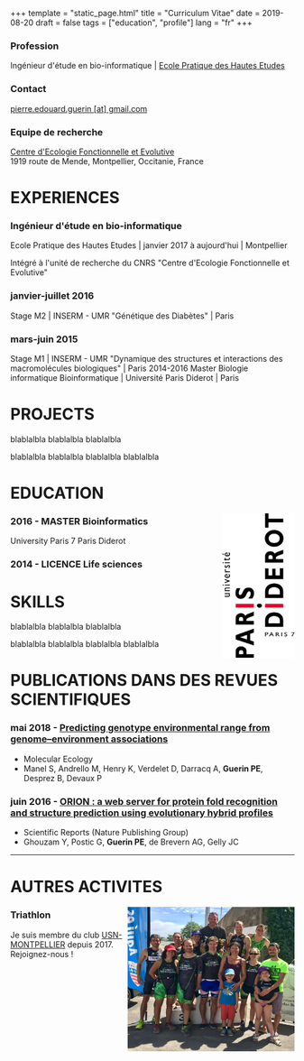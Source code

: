 +++
template = "static_page.html"
title = "Curriculum Vitae"
date =  2019-08-20
draft = false
tags = ["education", "profile"]
lang = "fr"
+++


### Profession
Ingénieur d'étude en bio-informatique | [Ecole Pratique des Hautes Etudes](https://www.ephe.fr/)

### Contact
[pierre.edouard.guerin [at] gmail.com](mailto:pierre.edouard.guerin@gmail.com)

### Equipe de recherche
[Centre d'Ecologie Fonctionnelle et Evolutive](https://www.cefe.cnrs.fr)  
1919 route de Mende, Montpellier, Occitanie, France

# EXPERIENCES


### Ingénieur d'étude en bio-informatique
Ecole Pratique des Hautes Etudes | janvier 2017 à aujourd'hui | Montpellier

Intégré à l'unité de recherche du CNRS "Centre d'Ecologie Fonctionnelle et Evolutive"

### janvier-juillet 2016
Stage M2 |  INSERM - UMR "Génétique des Diabètes" | Paris

### mars-juin 2015
 Stage M1 | INSERM - UMR "Dynamique des structures et interactions des macromolécules biologiques" | Paris
2014-2016
Master Biologie informatique Bioinformatique | Université Paris Diderot | Paris


# PROJECTS

blablalbla
blablalbla
blablalbla

blablalbla
blablalbla
blablalbla
blablalbla


# EDUCATION

<img align="right" width="128rem" height="256rem" src="paris7.png">


### 2016 - MASTER Bioinformatics
University Paris 7 Paris Diderot


### 2014 - LICENCE Life sciences


# SKILLS

blablalbla
blablalbla
blablalbla

blablalbla
blablalbla
blablalbla
blablalbla



# PUBLICATIONS DANS DES REVUES SCIENTIFIQUES

### mai 2018 - [Predicting genotype environmental range from genome–environment associations](https://doi.org/10.1111/mec.14723)

- Molecular Ecology
- Manel S, Andrello M, Henry K, Verdelet D, Darracq A, **Guerin PE**, Desprez B, Devaux P

### juin 2016 - [ORION : a web server for protein fold recognition and structure prediction using evolutionary hybrid profiles](https://doi.org/10.1038/srep28268)

- Scientific Reports (Nature Publishing Group)
- Ghouzam Y, Postic G, **Guerin PE**, de Brevern AG, Gelly JC




_______________________________________________________________________________


# AUTRES ACTIVITES


<img align="right" width="296rem" height="256rem" src="usnm.png">

### Triathlon

Je suis membre du club [USN-MONTPELLIER](https://www.usn-montpellier.fr/usn-web/view/index.php) depuis 2017. Rejoignez-nous !
